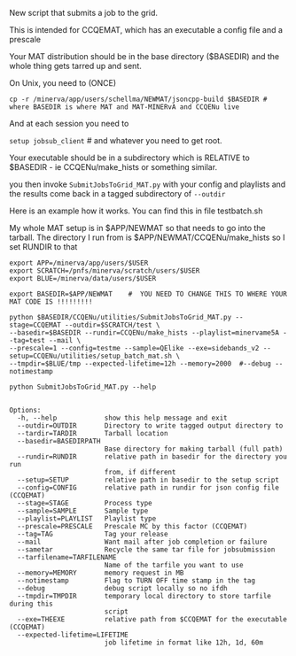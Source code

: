 New script that submits a job to the grid.   

This is intended for CCQEMAT, which has an executable a config file and a prescale

Your MAT distribution should be in the base directory ($BASEDIR) and the whole thing gets tarred up and sent.

On Unix, you need to (ONCE)

```cp -r /minerva/app/users/schellma/NEWMAT/jsoncpp-build $BASEDIR # where BASEDIR is where MAT and MAT-MINERvA and CCQENu live```

And at each session you need to 

```setup jobsub_client```  # and whatever you need to get root. 

Your executable should be in a subdirectory which is RELATIVE to $BASEDIR - ie CCQENu/make_hists or something similar. 

you then invoke `SubmitJobsToGrid_MAT.py` with your config and playlists and the results come back in a tagged subdirectory of `--outdir`

Here is an example how it works.  You can find this in file testbatch.sh

My whole MAT setup is in $APP/NEWMAT so that needs to go into the tarball.
The directory I run from is $APP/NEWMAT/CCQENu/make_hists so I set RUNDIR to that

```
export APP=/minerva/app/users/$USER
export SCRATCH=/pnfs/minerva/scratch/users/$USER
export BLUE=/minerva/data/users/$USER   

export BASEDIR=$APP/NEWMAT    #  YOU NEED TO CHANGE THIS TO WHERE YOUR MAT CODE IS !!!!!!!!! 

python $BASEDIR/CCQENu/utilities/SubmitJobsToGrid_MAT.py --stage=CCQEMAT --outdir=$SCRATCH/test \
--basedir=$BASEDIR --rundir=CCQENu/make_hists --playlist=minervame5A --tag=test --mail \
--prescale=1 --config=testme --sample=QElike --exe=sidebands_v2 --setup=CCQENu/utilities/setup_batch_mat.sh \
--tmpdir=$BLUE/tmp --expected-lifetime=12h --memory=2000  #--debug --notimestamp 
```

`python SubmitJobsToGrid_MAT.py --help`

```Usage: SubmitJobsToGrid_MAT.py[opts]

Options:
  -h, --help            show this help message and exit
  --outdir=OUTDIR       Directory to write tagged output directory to
  --tardir=TARDIR       Tarball location
  --basedir=BASEDIRPATH
                        Base directory for making tarball (full path)
  --rundir=RUNDIR       relative path in basedir for the directory you run
                        from, if different
  --setup=SETUP         relative path in basedir to the setup script
  --config=CONFIG       relative path in rundir for json config file (CCQEMAT)
  --stage=STAGE         Process type
  --sample=SAMPLE       Sample type
  --playlist=PLAYLIST   Playlist type
  --prescale=PRESCALE   Prescale MC by this factor (CCQEMAT)
  --tag=TAG             Tag your release
  --mail                Want mail after job completion or failure
  --sametar             Recycle the same tar file for jobsubmission
  --tarfilename=TARFILENAME
                        Name of the tarfile you want to use
  --memory=MEMORY       memory request in MB
  --notimestamp         Flag to TURN OFF time stamp in the tag
  --debug               debug script locally so no ifdh
  --tmpdir=TMPDIR       temporary local directory to store tarfile during this
                        script
  --exe=THEEXE          relative path from $CCQEMAT for the executable (CCQEMAT)
  --expected-lifetime=LIFETIME
                        job lifetime in format like 12h, 1d, 60m
```
